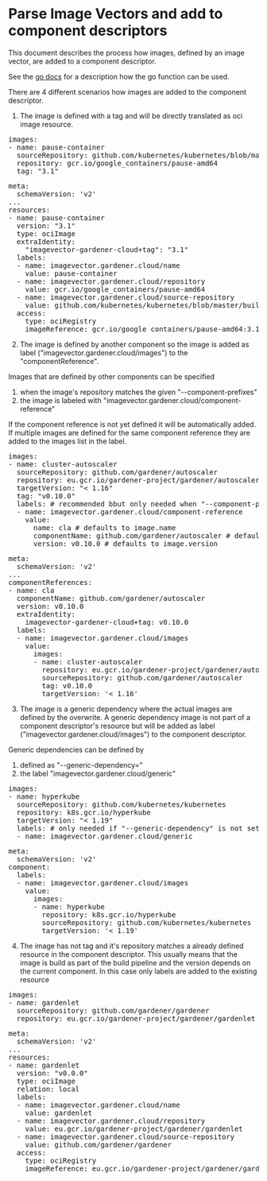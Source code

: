 # Parse Image Vectors and add to component descriptors

This document describes the process how images, defined by an image vector, are added to a component descriptor.

See the [go docs](https://github.com/gardener/image-vector/blob/main/pkg/imagevector.go#L190) for a description how the go function can be used.

There are 4 different scenarios how images are added to the component descriptor.
1. The image is defined with a tag and will be directly translated as oci image resource.

<pre>
images:
- name: pause-container
  sourceRepository: github.com/kubernetes/kubernetes/blob/master/build/pause/Dockerfile
  repository: gcr.io/google_containers/pause-amd64
  tag: "3.1"
</pre>

<pre>
meta:
  schemaVersion: 'v2'
...
resources:
- name: pause-container
  version: "3.1"
  type: ociImage
  extraIdentity:
    "imagevector-gardener-cloud+tag": "3.1"
  labels:
  - name: imagevector.gardener.cloud/name
    value: pause-container
  - name: imagevector.gardener.cloud/repository
    value: gcr.io/google_containers/pause-amd64
  - name: imagevector.gardener.cloud/source-repository
    value: github.com/kubernetes/kubernetes/blob/master/build/pause/Dockerfile
  access:
    type: ociRegistry
    imageReference: gcr.io/google_containers/pause-amd64:3.1
</pre>

2. The image is defined by another component so the image is added as label ("imagevector.gardener.cloud/images") to the "componentReference".

Images that are defined by other components can be specified
1. when the image's repository matches the given "--component-prefixes"
2. the image is labeled with "imagevector.gardener.cloud/component-reference"

If the component reference is not yet defined it will be automatically added.
If multiple images are defined for the same component reference they are added to the images list in the label.

<pre>
images:
- name: cluster-autoscaler
  sourceRepository: github.com/gardener/autoscaler
  repository: eu.gcr.io/gardener-project/gardener/autoscaler/cluster-autoscaler
  targetVersion: "< 1.16"
  tag: "v0.10.0"
  labels: # recommended bbut only needed when "--component-prefixes" is not defined
  - name: imagevector.gardener.cloud/component-reference
    value:
      name: cla # defaults to image.name
      componentName: github.com/gardener/autoscaler # defaults to image.sourceRepository
      version: v0.10.0 # defaults to image.version
</pre>

<pre>
meta:
  schemaVersion: 'v2'
...
componentReferences:
- name: cla
  componentName: github.com/gardener/autoscaler
  version: v0.10.0
  extraIdentity:
    imagevector-gardener-cloud+tag: v0.10.0
  labels:
  - name: imagevector.gardener.cloud/images
    value:
	  images:
	  - name: cluster-autoscaler
	    repository: eu.gcr.io/gardener-project/gardener/autoscaler/cluster-autoscaler
	    sourceRepository: github.com/gardener/autoscaler
	    tag: v0.10.0
	    targetVersion: '< 1.16'
</pre>

3. The image is a generic dependency where the actual images are defined by the overwrite.
   A generic dependency image is not part of a component descriptor's resource but will be added as label ("imagevector.gardener.cloud/images") to the component descriptor.

Generic dependencies can be defined by
1. defined as "--generic-dependency=<image name>"
2. the label "imagevector.gardener.cloud/generic"

<pre>
images:
- name: hyperkube
  sourceRepository: github.com/kubernetes/kubernetes
  repository: k8s.gcr.io/hyperkube
  targetVersion: "< 1.19"
  labels: # only needed if "--generic-dependency" is not set
  - name: imagevector.gardener.cloud/generic
</pre>

<pre>
meta:
  schemaVersion: 'v2'
component:
  labels:
  - name: imagevector.gardener.cloud/images
    value:
	  images:
	  - name: hyperkube
	    repository: k8s.gcr.io/hyperkube
	    sourceRepository: github.com/kubernetes/kubernetes
	    targetVersion: '< 1.19'
</pre>

4. The image has not tag and it's repository matches a already defined resource in the component descriptor.
   This usually means that the image is build as part of the build pipeline and the version depends on the current component.
   In this case only labels are added to the existing resource

<pre>
images:
- name: gardenlet
  sourceRepository: github.com/gardener/gardener
  repository: eu.gcr.io/gardener-project/gardener/gardenlet
</pre>

<pre>
meta:
  schemaVersion: 'v2'
...
resources:
- name: gardenlet
  version: "v0.0.0"
  type: ociImage
  relation: local
  labels:
  - name: imagevector.gardener.cloud/name
    value: gardenlet
  - name: imagevector.gardener.cloud/repository
    value: eu.gcr.io/gardener-project/gardener/gardenlet
  - name: imagevector.gardener.cloud/source-repository
    value: github.com/gardener/gardener
  access:
    type: ociRegistry
    imageReference: eu.gcr.io/gardener-project/gardener/gardenlet:v0.0.0
</pre>

